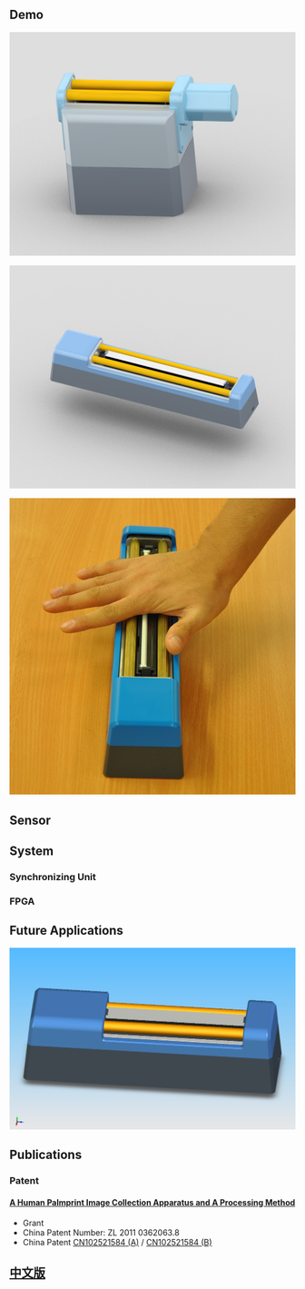 Demo
-------

![Reflective Line Scan Palmprint Device](/img/reflective-line-scan-palmprint-device.png)

![Line Scan Palmprint Device Model](/img/line-scan-palmprint-device-model.png)

![Line Scan Palmprint Device Demo](/img/line-palmprint-demo.png)



Sensor
------



System
------

### Synchronizing Unit

### FPGA

Future Applications
------------

![Smaller Line Scan Palmprint Device](/img/smaller-line-scan-palmprint-device.png)


Publications
------------

### Patent

#### <a href="http://www.google.com/patents/CN102521584B?cl=en" target="_blank">A Human Palmprint Image Collection Apparatus and A Processing Method</a>

+ Grant
+ China Patent Number: ZL 2011 0362063.8
+ China Patent [CN102521584 (A)](http://www.google.com/patents/CN102521584A?cl=en) / [CN102521584 (B)](http://www.google.com/patents/CN102521584B?cl=en)

[中文版](/cn/index.html)
------------
